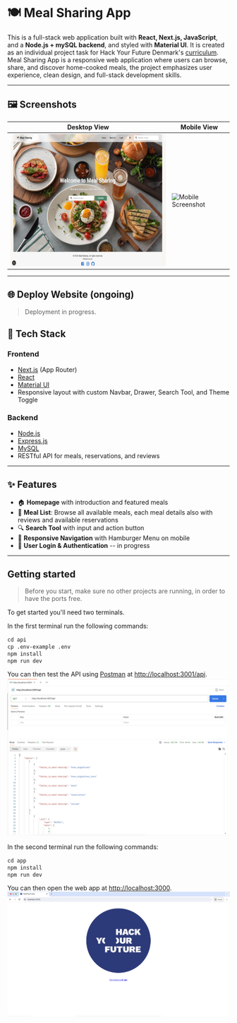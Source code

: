 # 🍽️ Meal Sharing App

This is a full-stack web application built with **React, Next.js, JavaScript**, and a **Node.js + mySQL backend**, and styled with **Material UI**. It is created as an individual project task for Hack Your Future Denmark's [curriculum](https://github.com/HackYourFuture-CPH/curriculum). Meal Sharing App is a responsive web application where users can browse, share, and discover home-cooked meals, the project emphasizes user experience, clean design, and full-stack development skills.

---

## 🖼️ Screenshots

| Desktop View                                                                | Mobile View                                       |
| --------------------------------------------------------------------------- | ------------------------------------------------- |
| <img src="./images/msawebsitess.png" alt="Desktop Screenshot" height="300"> | <img src="" alt="Mobile Screenshot" height="300"> |

---

## 🌐 Deploy Website (ongoing)

> Deployment in progress.

## 🔧 Tech Stack

### Frontend

- [Next.js](https://nextjs.org/) (App Router)
- [React](https://reactjs.org/)
- [Material UI](https://mui.com/)
- Responsive layout with custom Navbar, Drawer, Search Tool, and Theme Toggle

### Backend

- [Node.js](https://nodejs.org/)
- [Express.js](https://expressjs.com/)
- [MySQL](https://www.mysql.com/)
- RESTful API for meals, reservations, and reviews

---

## ✨ Features

- 🏠 **Homepage** with introduction and featured meals
- 🍛 **Meal List**: Browse all available meals, each meal details also with reviews and available reservations
- 🔍 **Search Tool** with input and action button
- 📱 **Responsive Navigation** with Hamburger Menu on mobile
- 🔐 **User Login & Authentication** -- in progress

---

## Getting started

> Before you start, make sure no other projects are running, in order to have the ports free.

To get started you'll need two terminals.

In the first terminal run the following commands:

```
cd api
cp .env-example .env
npm install
npm run dev
```

You can then test the API using [Postman](https://www.postman.com/) at [http://localhost:3001/api](http://localhost:3001/api).
![Testing the API with Postman](./images/api_test.png)

In the second terminal run the following commands:

```
cd app
npm install
npm run dev
```

You can then open the web app at [http://localhost:3000](http://localhost:3000).
![Testing the app with a browser](./images/app_test.png)
